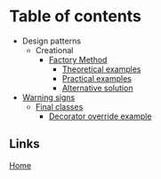 # Table of contents

- Design patterns
  - Creational
    - [Factory Method](../src/DesignPatterns/Creational/FactoryMethod)
      - [Theoretical examples](../src/DesignPatterns/Creational/FactoryMethod/TheoreticalExamples)
      - [Practical examples](../src/DesignPatterns/Creational/FactoryMethod/PracticalExamples)
      - [Alternative solution](../src/DesignPatterns/Creational/FactoryMethod/AlternativeSolution)
- [Warning signs](../src/WarningSigns)
  - [Final classes](../src/WarningSigns/FinalClasses)
    - [Decorator override example](../src/WarningSigns/FinalClasses/DecoratorOverride) 

## Links

[Home](../README.md)

